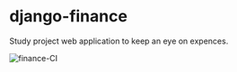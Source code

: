 # django-finance
Study project web application to keep an eye on expences.

![finance-CI](https://github.com/abckristinaa/django-finance/workflows/finance-CI/badge.svg?branch=master)
